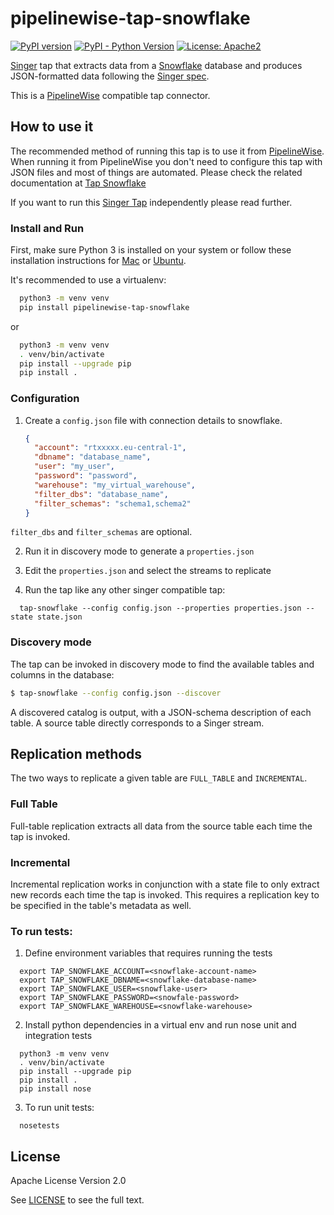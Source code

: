 # pipelinewise-tap-snowflake

[![PyPI version](https://badge.fury.io/py/pipelinewise-tap-snowflake.svg)](https://badge.fury.io/py/pipelinewise-tap-snowflake)
[![PyPI - Python Version](https://img.shields.io/pypi/pyversions/pipelinewise-tap-snowflake.svg)](https://pypi.org/project/pipelinewise-tap-snowflake/)
[![License: Apache2](https://img.shields.io/badge/License-Apache2-yellow.svg)](https://opensource.org/licenses/Apache-2.0)

[Singer](https://www.singer.io/) tap that extracts data from a [Snowflake](https://www.snowflake.com/) database and produces JSON-formatted data following the [Singer spec](https://github.com/singer-io/getting-started/blob/master/docs/SPEC.md).

This is a [PipelineWise](https://transferwise.github.io/pipelinewise) compatible tap connector.

## How to use it

The recommended method of running this tap is to use it from [PipelineWise](https://transferwise.github.io/pipelinewise). When running it from PipelineWise you don't need to configure this tap with JSON files and most of things are automated. Please check the related documentation at [Tap Snowflake](https://transferwise.github.io/pipelinewise/connectors/taps/snowflake.html)

If you want to run this [Singer Tap](https://singer.io) independently please read further.

### Install and Run

First, make sure Python 3 is installed on your system or follow these
installation instructions for [Mac](http://docs.python-guide.org/en/latest/starting/install3/osx/) or
[Ubuntu](https://www.digitalocean.com/community/tutorials/how-to-install-python-3-and-set-up-a-local-programming-environment-on-ubuntu-16-04).

It's recommended to use a virtualenv:

```bash
  python3 -m venv venv
  pip install pipelinewise-tap-snowflake
```

or

```bash
  python3 -m venv venv
  . venv/bin/activate
  pip install --upgrade pip
  pip install .
```

### Configuration

1. Create a `config.json` file with connection details to snowflake.

   ```json
   {
     "account": "rtxxxxx.eu-central-1",
     "dbname": "database_name",
     "user": "my_user",
     "password": "password",
     "warehouse": "my_virtual_warehouse",
     "filter_dbs": "database_name",
     "filter_schemas": "schema1,schema2"
   }
   ```

`filter_dbs` and `filter_schemas` are optional.

2. Run it in discovery mode to generate a `properties.json`

3. Edit the `properties.json` and select the streams to replicate

4. Run the tap like any other singer compatible tap:

```
  tap-snowflake --config config.json --properties properties.json --state state.json
```

### Discovery mode

The tap can be invoked in discovery mode to find the available tables and
columns in the database:

```bash
$ tap-snowflake --config config.json --discover

```

A discovered catalog is output, with a JSON-schema description of each table. A
source table directly corresponds to a Singer stream.

## Replication methods

The two ways to replicate a given table are `FULL_TABLE` and `INCREMENTAL`.

### Full Table

Full-table replication extracts all data from the source table each time the tap
is invoked.

### Incremental

Incremental replication works in conjunction with a state file to only extract
new records each time the tap is invoked. This requires a replication key to be
specified in the table's metadata as well.

### To run tests:

1. Define environment variables that requires running the tests
```
  export TAP_SNOWFLAKE_ACCOUNT=<snowflake-account-name>
  export TAP_SNOWFLAKE_DBNAME=<snowflake-database-name>
  export TAP_SNOWFLAKE_USER=<snowflake-user>
  export TAP_SNOWFLAKE_PASSWORD=<snowfale-password>
  export TAP_SNOWFLAKE_WAREHOUSE=<snowflake-warehouse>
```

2. Install python dependencies in a virtual env and run nose unit and integration tests
```
  python3 -m venv venv
  . venv/bin/activate
  pip install --upgrade pip
  pip install .
  pip install nose
```

3. To run unit tests:
```
  nosetests
```

## License

Apache License Version 2.0

See [LICENSE](LICENSE) to see the full text.

